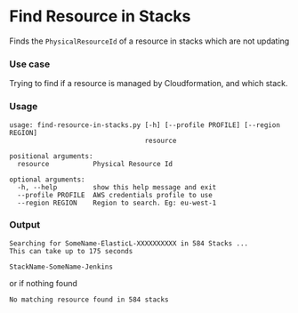 # Find Resource in Stacks
Finds the `PhysicalResourceId` of a resource in stacks which are not updating

### Use case
Trying to find if a resource is managed by Cloudformation, and which stack.

### Usage
```
usage: find-resource-in-stacks.py [-h] [--profile PROFILE] [--region REGION]
                                  resource

positional arguments:
  resource           Physical Resource Id

optional arguments:
  -h, --help         show this help message and exit
  --profile PROFILE  AWS credentials profile to use
  --region REGION    Region to search. Eg: eu-west-1
```

### Output
```
Searching for SomeName-ElasticL-XXXXXXXXXX in 584 Stacks ...
This can take up to 175 seconds

StackName-SomeName-Jenkins
```
or if nothing found
```
No matching resource found in 584 stacks
```